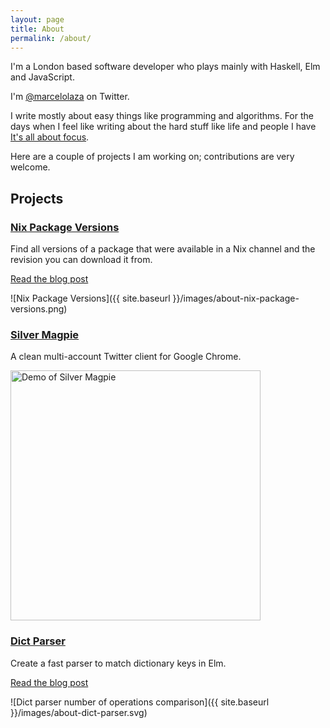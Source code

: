 ```yaml
---
layout: page
title: About
permalink: /about/
---
```


I'm a London based software developer who plays mainly with Haskell, Elm and JavaScript.

I'm [@marcelolaza](https://twitter.com/Marcelolaza) on Twitter.

I write mostly about easy things like programming and algorithms. For the days when I feel like writing about the hard stuff like life and people I have [It's all about focus](http://itsallaboutfocus.com/).

Here are a couple of projects I am working on; contributions are very welcome.

## Projects

### [Nix Package Versions](https://lazamar.co.uk/nix-versions/)

Find all versions of a package that were available in a Nix channel and the revision you can download it from.

[Read the blog post]({{site.baseurl}}/download-specific-package-version-with-nix/)

![Nix Package Versions]({{ site.baseurl }}/images/about-nix-package-versions.png)

### [Silver Magpie](https://lazamar.co.uk/silver-magpie/)

A clean multi-account Twitter client for Google Chrome.

<img height=400 src="{{ site.baseurl }}/images/about-silver-magpie.gif" alt="Demo of Silver Magpie"/>

### [Dict Parser](https://github.com/lazamar/dict-parser)

Create a fast parser to match dictionary keys in Elm.

[Read the blog post]({{site.baseurl}}/fast-parsing-of-string-sets-in-elm/)


![Dict parser number of operations comparison]({{ site.baseurl }}/images/about-dict-parser.svg)
